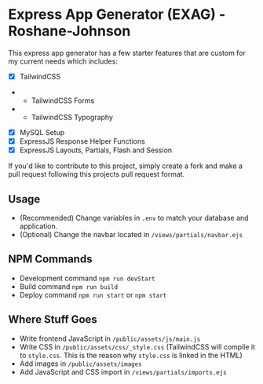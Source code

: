 # Express App Generator (EXAG) - Roshane-Johnson

This express app generator has a few starter features that are custom for my current needs which includes:
- [x] TailwindCSS
- - TailwindCSS Forms
- - TailwindCSS Typography
- [x] MySQL Setup
- [x] ExpressJS Response Helper Functions
- [x] ExpressJS Layouts, Partials, Flash and Session

If you'd like to contribute to this project, simply create a fork and make a pull request following this projects pull request format.
 
## Usage
- (Recommended) Change variables in `.env` to match your database and application.
- (Optional) Change the navbar located in `/views/partials/navbar.ejs`

## NPM Commands
- Development command `npm run devStart`
- Build command `npm run build`
- Deploy command `npm run start` or `npm start`

## Where Stuff Goes
- Write frontend JavaScript in `/public/assets/js/main.js`
- Write CSS in `/public/assets/css/_style.css` (TailwindCSS will compile it to `style.css`. This is the reason why `style.css` is linked in the HTML)
- Add images in `/public/assets/images`
- Add JavaScript and CSS import in `/views/partials/imports.ejs`